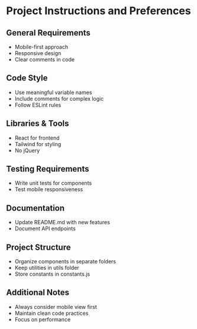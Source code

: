 # Project Instructions and Preferences

## General Requirements
- Mobile-first approach
- Responsive design
- Clear comments in code

## Code Style
- Use meaningful variable names
- Include comments for complex logic
- Follow ESLint rules

## Libraries & Tools
- React for frontend
- Tailwind for styling
- No jQuery

## Testing Requirements
- Write unit tests for components
- Test mobile responsiveness

## Documentation
- Update README.md with new features
- Document API endpoints

## Project Structure
- Organize components in separate folders
- Keep utilities in utils folder
- Store constants in constants.js

## Additional Notes
- Always consider mobile view first
- Maintain clean code practices
- Focus on performance